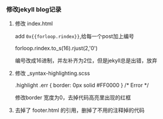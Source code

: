 ### 修改jekyll blog记录

1. 修改 index.html

    add `0x{{forloop.rindex}}`,给每一个post加上编号
    
    forloop.rindex.to_s(16).rjust(2,'0')

    编号改成16进制，并左补齐为2位，但是jekyll总是出错，放弃

2. 修改 _syntax-highlighting.scss

    .highlight .err { border: 0px solid #FF0000 } /* Error */
    
    修改border 宽度为0，去掉代码高亮里出现的红框

3. 去掉了 footer.html 的引用，删掉了不用的注释掉的代码
